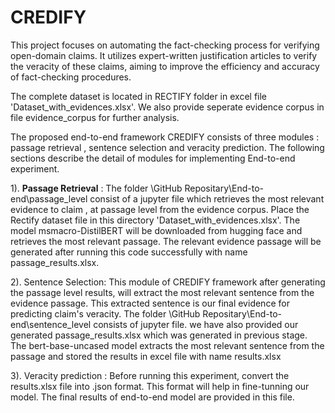 # CREDIFY
This project focuses on automating the fact-checking process for verifying open-domain claims. It utilizes expert-written justification articles to verify the veracity of these claims, aiming to improve the efficiency and accuracy of fact-checking procedures.


The complete  dataset is located in RECTIFY folder in excel file 'Dataset_with_evidences.xlsx'. We also provide seperate evidence corpus in file evidence_corpus for further analysis.

The proposed end-to-end framework CREDIFY consists of three modules : passage retrieval , sentence selection and veracity prediction. The following sections describe the detail of modules for implementing End-to-end experiment. 


1). **Passage Retrieval** : The folder \GitHub Repositary\End-to-end\passage_level  consist of a jupyter file which retrieves the most relevant evidence to claim , at passage level from the evidence corpus. Place the Rectify dataset file in this directory  'Dataset_with_evidences.xlsx'. The model msmacro-DistilBERT will be downloaded from hugging face and retrieves the most relevant passage. The relevant evidence passage will be generated after running this code successfully with name passage_results.xlsx. 

2). Sentence Selection: This module of CREDIFY framework after generating the passage level results, will extract the most relevant sentence from the evidence passage. This extracted sentence is our final evidence for predicting claim's veracity. The folder \GitHub Repositary\End-to-end\sentence_level consists of jupyter file. we have also provided our generated passage_results.xlsx which was generated in previous stage. The bert-base-uncased model extracts the most relevant sentence from the passage and stored the results in excel file with name results.xlsx

3). Veracity prediction : Before running this experiment, convert the results.xlsx file into .json format. This format will help in fine-tunning our model. The final results of end-to-end model are provided in this file. 



